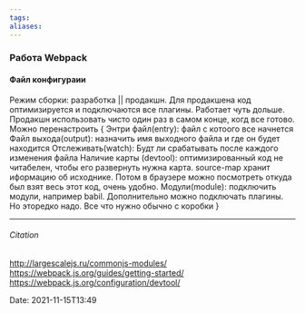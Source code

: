 ```yaml
---
tags: 
aliases: 
---
```



### Работа Webpack

#### Файл конфигураии
Режим сборки: разработка || продакшн.
Для продакшена код оптимизируется и подключаются все плагины. Работает чуть дольше. Продакшн использовать чисто один раз в самом конце, когд все готово.
Можно перенастроить {
Энтри файл(entry): файл с котоого все начнется
Файл выхода(output): назначить имя выходного файла и где он будет находится
Отслеживать(watch): Будт ли срабатывать после каждого изменения файла
Наличие карты (devtool): оптимизированный код не читабелен, чтобы его развернуть нужна карта. source-map хранит иформацию об исходнике. Потом в браузере можно посмотреть откуда был взят весь этот код, очень удобно.
Модули(module): подключить модули, например babil.
Дополнительно можно подключать плагины. Но эторедко надо. Все что нужно обычно с коробки
}


 
---
###### Citation
http://largescalejs.ru/commonjs-modules/
https://webpack.js.org/guides/getting-started/
https://webpack.js.org/configuration/devtool/

Date: 2021-11-15T13:49
